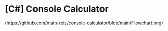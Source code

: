 # [C#] Console Calculator

(https://github.com/math-reis/console-calculator/blob/main/Flowchart.png)

